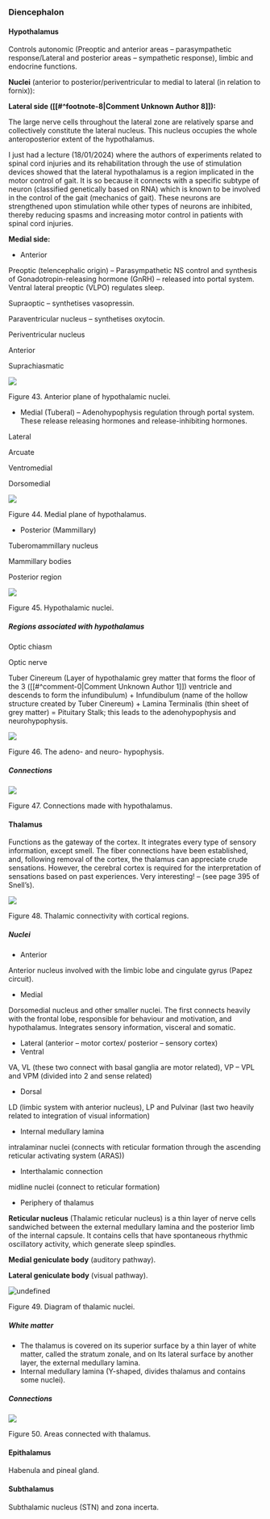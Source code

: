 ### Diencephalon

#### Hypothalamus

Controls autonomic (Preoptic and anterior areas – parasympathetic response/Lateral and posterior areas – sympathetic response), limbic and endocrine functions.

**Nuclei** (anterior to posterior/periventricular to medial to lateral (in relation to fornix)):

**Lateral side ([[#^footnote-8|Comment Unknown Author 8]]):**

The large nerve cells throughout the lateral zone are relatively sparse and collectively constitute the lateral nucleus. This nucleus occupies the whole anteroposterior extent of the hypothalamus.

I just had a lecture (18/01/2024) where the authors of experiments related to spinal cord injuries and its rehabilitation through the use of stimulation devices showed that the lateral hypothalamus is a region implicated in the motor control of gait. It is so because it connects with a specific subtype of neuron (classified genetically based on RNA) which is known to be involved in the control of the gait (mechanics of gait). These neurons are strengthened upon stimulation while other types of neurons are inhibited, thereby reducing spasms and increasing motor control in patients with spinal cord injuries.

**Medial side:**

- Anterior

Preoptic (telencephalic origin) – Parasympathetic NS control and synthesis of Gonadotropin-releasing hormone (GnRH) – released into portal system. Ventral lateral preoptic (VLPO) regulates sleep.

Supraoptic – synthetises vasopressin.

Paraventricular nucleus – synthetises oxytocin.

Periventricular nucleus

Anterior

Suprachiasmatic

![](<2 - Source Material/Masters/attachments/Attachment 31.png>)

Figure 43. Anterior plane of hypothalamic nuclei.

- Medial (Tuberal) – Adenohypophysis regulation through portal system. These release releasing hormones and release-inhibiting hormones.

Lateral

Arcuate

Ventromedial

Dorsomedial

![](<2 - Source Material/Masters/attachments/Attachment 32.png>)

Figure 44. Medial plane of hypothalamus.

- Posterior (Mammillary)

Tuberomammillary nucleus

Mammillary bodies

Posterior region

![](<2 - Source Material/Masters/attachments/Attachment 33.png>)

Figure 45. Hypothalamic nuclei.

##### Regions associated with hypothalamus

Optic chiasm

Optic nerve

Tuber Cinereum (Layer of hypothalamic grey matter that forms the floor of the 3 ([[#^comment-0|Comment Unknown Author 1]]) ventricle and descends to form the infundibulum) + Infundibulum (name of the hollow structure created by Tuber Cinereum) + Lamina Terminalis (thin sheet of grey matter) = Pituitary Stalk; this leads to the adenohypophysis and neurohypophysis.

![](<2 - Source Material/Masters/attachments/Attachment 34.png>)

Figure 46. The adeno- and neuro- hypophysis.

##### Connections

**![](<2 - Source Material/Masters/attachments/Attachment 35.png>)**

Figure 47. Connections made with hypothalamus.

#### Thalamus

Functions as the gateway of the cortex. It integrates every type of sensory information, except smell. The fiber connections have been established, and, following removal of the cortex, the thalamus can appreciate crude sensations. However, the cerebral cortex is required for the interpretation of sensations based on past experiences. Very interesting! – (see page 395 of Snell’s).

![](<2 - Source Material/Masters/attachments/Attachment 36.png>)

Figure 48. Thalamic connectivity with cortical regions.

##### Nuclei

- Anterior

Anterior nucleus involved with the limbic lobe and cingulate gyrus (Papez circuit).

- Medial

Dorsomedial nucleus and other smaller nuclei. The first connects heavily with the frontal lobe, responsible for behaviour and motivation, and hypothalamus. Integrates sensory information, visceral and somatic.

- Lateral (anterior – motor cortex/ posterior – sensory cortex)
- Ventral

VA, VL (these two connect with basal ganglia are motor related), VP – VPL and VPM (divided into 2 and sense related)

- Dorsal

LD (limbic system with anterior nucleus), LP and Pulvinar (last two heavily related to integration of visual information)

- Internal medullary lamina

intralaminar nuclei (connects with reticular formation through the ascending reticular activating system (ARAS))

- Interthalamic connection

midline nuclei (connect to reticular formation)

- Periphery of thalamus

**Reticular nucleus** (Thalamic reticular nucleus) is a thin layer of nerve cells sandwiched between the external medullary lamina and the posterior limb of the internal capsule. It contains cells that have spontaneous rhythmic oscillatory activity, which generate sleep spindles.

**Medial geniculate body** (auditory pathway).

**Lateral geniculate body** (visual pathway).

![undefined](<2 - Source Material/Masters/attachments/undefined.gif>)

Figure 49. Diagram of thalamic nuclei.

##### White matter

- The thalamus is covered on its superior surface by a thin layer of white matter, called the stratum zonale, and on Its lateral surface by another layer, the external medullary lamina.
- Internal medullary lamina (Y-shaped, divides thalamus and contains some nuclei).

##### Connections

![](<2 - Source Material/Masters/attachments/Attachment 37.png>)

Figure 50. Areas connected with thalamus.

#### Epithalamus

Habenula and pineal gland.

#### Subthalamus

Subthalamic nucleus (STN) and zona incerta.
